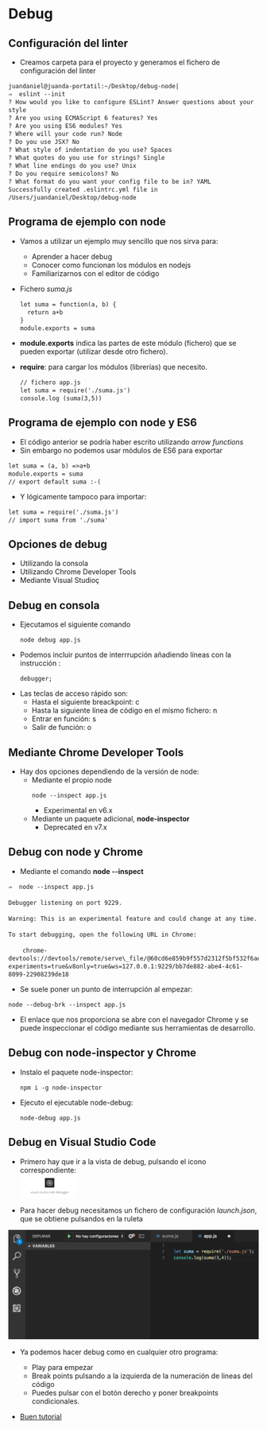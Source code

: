 # Debug



## Configuración del linter
- Creamos carpeta para el proyecto y generamos el fichero de configuración del linter

```
juandaniel@juanda-portatil:~/Desktop/debug-node|
⇒  eslint --init
? How would you like to configure ESLint? Answer questions about your style
? Are you using ECMAScript 6 features? Yes
? Are you using ES6 modules? Yes
? Where will your code run? Node
? Do you use JSX? No
? What style of indentation do you use? Spaces
? What quotes do you use for strings? Single
? What line endings do you use? Unix
? Do you require semicolons? No
? What format do you want your config file to be in? YAML
Successfully created .eslintrc.yml file in /Users/juandaniel/Desktop/debug-node
```



## Programa de ejemplo con node

* Vamos a utilizar un ejemplo muy sencillo que nos sirva para:
  * Aprender a hacer debug
  * Conocer como funcionan los módulos en nodejs
  * Familiarizarnos con el editor de código
* Fichero *suma.js*
  ```
  let suma = function(a, b) {
    return a+b
  }
  module.exports = suma
  ```



* **module.exports** indica las partes de este módulo \(fichero\) que se pueden exportar \(utilizar desde otro fichero\).

* **require**: para cargar los módulos (librerías) que necesito.

  ```
  // fichero app.js
  let suma = require('./suma.js')
  console.log (suma(3,5))
  ```



## Programa de ejemplo con node y ES6
- El código anterior se podría haber escrito utilizando *arrow functions*
- Sin embargo no podemos usar módulos de ES6 para exportar
```
let suma = (a, b) =>a+b
module.exports = suma
// export default suma :-(
```

- Y lógicamente tampoco para importar:
```
let suma = require('./suma.js')
// import suma from './suma'
```



## Opciones de debug

* Utilizando la consola
* Utilizando Chrome Developer Tools
* Mediante Visual Studioç




## Debug en consola

* Ejecutamos el siguiente comando
  ```
  node debug app.js
  ```
* Podemos incluir puntos de interrrupción añadiendo líneas con la instrucción :
  ```
  debugger;
  ```
* Las teclas de acceso rápido son:
  * Hasta el siguiente breackpoint: c
  * Hasta la siguiente línea de código en el mismo fichero: n
  * Entrar en función: s
  * Salir de función: o




## Mediante Chrome Developer Tools

* Hay dos opciones dependiendo de la versión de node:
  - Mediante el propio node
    ``` 
    node --inspect app.js
    ```
    - Experimental en v6.x
  - Mediante un paquete adicional, **node-inspector**
    - Deprecated en v7.x



## Debug con node y Chrome

* Mediante el comando **node --inspect**

```
⇒  node --inspect app.js

Debugger listening on port 9229.

Warning: This is an experimental feature and could change at any time.

To start debugging, open the following URL in Chrome:

    chrome-devtools://devtools/remote/serve\_file/@60cd6e859b9f557d2312f5bf532f6aec5f284980/inspector.html?experiments=true&v8only=true&ws=127.0.0.1:9229/bb7de882-abe4-4c61-8099-22908239de18
```

* Se suele poner un punto de interrupción al empezar:
```
node --debug-brk --inspect app.js
```

* El enlace que nos proporciona se abre con el navegador Chrome y se puede inspeccionar el código mediante sus herramientas de desarrollo.


## Debug con node-inspector y Chrome

* Instalo el paquete node-inspector:
  ```
  npm i -g node-inspector
  ```
* Ejecuto el ejecutable node-debug:
  ```
  node-debug app.js
  ```




## Debug en Visual Studio Code

* Primero hay que ir a  la vista de debug, pulsando el icono correspondiente:  
  ![](/assets/icono-debug.png)
  
* Para hacer debug necesitamos un fichero de configuración _launch.json_, que se obtiene pulsandos en la ruleta

![](/assets/sublime-debug.png)

* Ya podemos hacer debug como en cualquier otro programa:
  * Play para empezar
  * Break points pulsando a la izquierda de la numeración de lineas del código
  * Puedes pulsar con el botón derecho y poner breakpoints condicionales.

* [Buen tutorial](https://www.youtube.com/watch?v=hfpkMyvSOp4)




